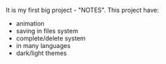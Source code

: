 It is my first big project - "NOTES".
This project have:
- animation
- saving in files system
- complete/delete system
- in many languages
- dark/light themes
